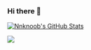 ### Hi there 👋

  <a href="https://awesome-github-stats.azurewebsites.net/index.html??cardType=github&theme=vision-friendly-dark&preferLogin=false">    <img  alt="Nnknoob's GitHub Stats" src="https://awesome-github-stats.azurewebsites.net/user-stats/Nnknoob?cardType=github&theme=vision-friendly-dark&preferLogin=false" />  </a>

<img src="https://github-readme-stats.vercel.app/api/top-langs/?username=Nnknoob&layout=compact&hide=html&theme=radical" />

